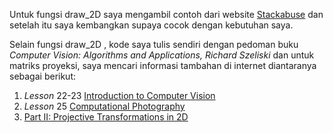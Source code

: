 Untuk fungsi draw_2D saya mengambil contoh dari website [Stackabuse](https://stackabuse.com/affine-image-transformations-in-python-with-numpy-pillow-and-opencv/) dan setelah itu saya kembangkan supaya cocok dengan kebutuhan saya.

Selain fungsi draw_2D , kode saya tulis sendiri dengan pedoman buku *Computer Vision: Algorithms and Applications, Richard Szeliski* dan untuk matriks proyeksi, saya mencari informasi tambahan di internet diantaranya sebagai berikut:
1. *Lesson* 22-23 [Introduction to Computer Vision](https://www.udacity.com/course/introduction-to-computer-vision--ud810)
2. *Lesson* 25 [Computational Photography](https://www.udacity.com/course/computational-photography--ud955)
3. [Part II: Projective Transformations in 2D](https://mc.ai/part-ii-projective-transformations-in-2d/)
